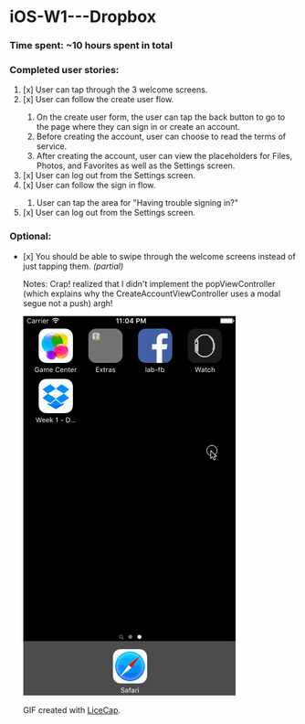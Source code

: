 # iOS-W1---Dropbox

### Time spent: ~10 hours spent in total

### Completed user stories:
<ol>
    <li> [x] User can tap through the 3 welcome screens.</li>
    <li> [x] User can follow the create user flow.</li>
        <ol>
            <li>On the create user form, the user can tap the back button to go to the page where they can sign in or create an account.</li>
            <li>Before creating the account, user can choose to read the terms of service.</li>
            <li>After creating the account, user can view the placeholders for Files, Photos, and Favorites as well as the Settings screen.
        </ol>
    <li> [x] User can log out from the Settings screen.</li>
    <li> [x] User can follow the sign in flow.</li>
        <ol>
            <li>User can tap the area for "Having trouble signing in?"</li>
        </ol>
    <li> [x] User can log out from the Settings screen.</li>
</ol>

### Optional:
<ul>
    <li> [x] You should be able to swipe through the welcome screens instead of just tapping them. <i>(partial)</i></li>
    
Notes: Crap! realized that I didn't implement the popViewController (which explains why the CreateAccountViewController uses a modal segue not a push) argh!

![Demo walkthrough](https://raw.githubusercontent.com/designgrappler/iOS-W1---Dropbox/fca351ef8359b6cfe12720b109a373b1cd901c18/Week%201%20-%20Dropbox/Assets.xcassets/ios-wk1-dropbox-demo.gif)

GIF created with [LiceCap](http://www.cockos.com/licecap/).
